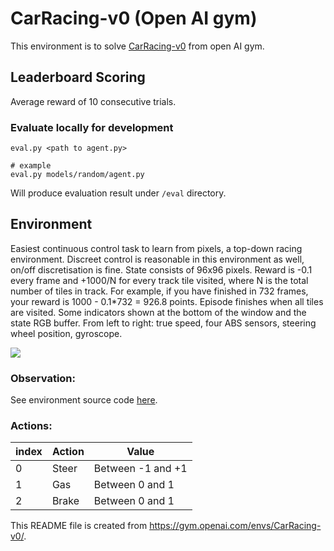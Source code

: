 # CarRacing-v0 (Open AI gym)

This environment is to solve [CarRacing-v0](https://gym.openai.com/envs/CarRacing-v0/) from open AI gym.

## Leaderboard Scoring
  Average reward of 10 consecutive trials.

### Evaluate locally for development

```
eval.py <path to agent.py>

# example
eval.py models/random/agent.py
```

Will produce evaluation result under `/eval` directory.

## Environment
Easiest continuous control task to learn from pixels, a top-down racing environment. Discreet control is reasonable in this environment as well, on/off discretisation is fine. State consists of 96x96 pixels. Reward is -0.1 every frame and +1000/N for every track tile visited, where N is the total number of tiles in track. For example, if you have finished in 732 frames, your reward is 1000 - 0.1*732 = 926.8 points. Episode finishes when all tiles are visited. Some indicators shown at the bottom of the window and the state RGB buffer. From left to right: true speed, four ABS sensors, steering wheel position, gyroscope.

[![](https://user-images.githubusercontent.com/1540981/113469556-43e7a780-9403-11eb-955d-5ac32c126f2c.png)](https://gym.openai.com/videos/2019-10-21--mqt8Qj1mwo/CarRacing-v0/original.mp4)

### Observation:

See environment source code [here](https://github.com/openai/gym/blob/master/gym/envs/box2d/car_racing.py).

### Actions:

|index | Action | Value |
| --- | --- | ------ |
| 0 | Steer | Between -1 and +1 |
| 1 | Gas | Between 0 and 1 |
| 2 | Brake | Between 0 and 1 |


This README file is created from https://gym.openai.com/envs/CarRacing-v0/.

